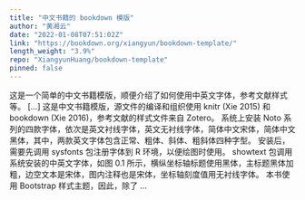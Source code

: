 ```yaml
---
title: "中文书籍的 bookdown 模版"
author: "黄湘云"
date: "2022-01-08T07:51:02Z"
link: "https://bookdown.org/xiangyun/bookdown-template/"
length_weight: "3.9%"
repo: "XiangyunHuang/bookdown-template"
pinned: false
---
```


这是一个简单的中文书籍模版，顺便介绍了如何使用中英文字体，参考文献样式等。 [...] 这是中文书籍模版，源文件的编译和组织使用 knitr (Xie 2015) 和 bookdown (Xie 2016)，参考文献的样式文件来自 Zotero。 系统上安装 Noto 系列的四款字体，依次是英文衬线字体，英文无衬线字体，简体中文宋体，简体中文黑体，其中，两款英文字体包含正常、粗体、斜体、粗斜体四种字型。 安装后，需要先调用 sysfonts 包注册字体到 R 环境，以便绘图时使用。 showtext 包调用系统安装的中英文字体，如图 0.1 所示，横纵坐标轴标题使用黑体，主标题黑体加粗，边空文本是宋体，图内注释也是宋体，坐标轴刻度值用无衬线字体。 本书使用 Bootstrap 样式主题，因此，除了 ...
